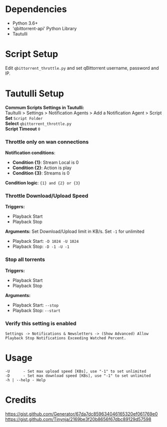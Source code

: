 # Dependencies
* Python 3.6+
* 'qbittorrent-api' Python Library
* Tautulli

# Script Setup
Edit `qbittorrent_throttle.py` and set qBittorrent username, password and IP.  

# Tautulli Setup
**Commum Scripts Settings in Tautulli:**   
Taultulli > Settings > Notification Agents > Add a Notification Agent > Script  
**Set** `Script Folder`  
**Select** `qbittorrent_throttle.py`  
**Script Timeout** `0`  

### Throttle only on wan connections
**Notification conditions**:
- **Condition {1}**: Stream Local is 0
- **Condition {2}**: Action is play
- **Condition {3}**: Streams is 0

**Condition logic**: `{1} and {2} or {3}`

###  Throttle Download/Upload Speed
**Triggers:** 
- Playback Start
- Playback Stop

**Arguments:**
Set Download/Upload limit in KB/s. Set `-1` for unlimited
- Playback Start:  `-D 1024 -U 1024`
- Playback Stop:  `-D -1 -U -1`

###  Stop all torrents
**Triggers:** 
- Playback Start
- Playback Stop

**Arguments:**
- Playback Start:  `--stop`
- Playback Stop:  `--start`

###  Verify this setting is enabled
`Settings -> Notifications & Newsletters -> (Show Advanced) Allow Playback Stop Notifications Exceeding Watched Percent.`


# Usage
    -U		- Set max upload speed [KBs], use "-1" to set unlimited
    -D		- Set max download speed [KBs], use "-1" to set unlimited
    -h | --help	- Help

# Credits
https://gist.github.com/Generator/67da7dc859634046165320ef061769e0
https://gist.github.com/Tinynja/2169be3f20b8656f67dbc89129d57598
